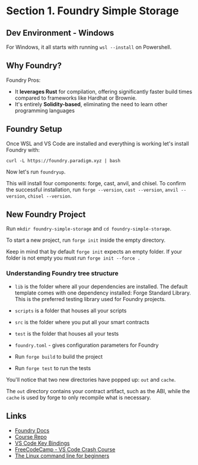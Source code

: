 # Section 1. Foundry Simple Storage

## Dev Environment - Windows

For Windows, it all starts with running `wsl --install` on Powershell.

## Why Foundry?

Foundry Pros:

- It **leverages Rust** for compilation, offering significantly faster build times compared to frameworks like Hardhat or Brownie.
- It's entirely **Solidity-based**, eliminating the need to learn other programming languages

## Foundry Setup

Once WSL and VS Code are installed and everything is working let's install Foundry with:

`curl -L https://foundry.paradigm.xyz | bash`

Now let's run `foundryup`.

This will install four components: forge, cast, anvil, and chisel. To confirm the successful installation, run `forge --version`, `cast --version`, `anvil --version`, `chisel --version`.

## New Foundry Project

Run `mkdir foundry-simple-storage` and `cd foundry-simple-storage`.

To start a new project, run `forge init` inside the empty directory.

Keep in mind that by default `forge init` expects an empty folder. If your folder is not empty you must run `forge init --force .`

### Understanding Foundry tree structure

- `lib` is the folder where all your dependencies are installed. The default template comes with one dependency installed: Forge Standard Library. This is the preferred testing library used for Foundry projects.
- `scripts` is a folder that houses all your scripts
- `src` is the folder where you put all your smart contracts
- `test` is the folder that houses all your tests
- `foundry.toml` - gives configuration parameters for Foundry

- Run `forge build` to build the project
- Run `forge test` to run the tests

You'll notice that two new directories have popped up: `out` and `cache`.

The `out` directory contains your contract artifact, such as the ABI, while the `cache` is used by forge to only recompile what is necessary.

## Links

- [Foundry Docs](https://book.getfoundry.sh/)
- [Course Repo](https://github.com/Cyfrin/Updraft/tree/main/courses/foundry)
- [VS Code Key Bindings](https://code.visualstudio.com/docs/getstarted/keybindings)
- [FreeCodeCamp - VS Code Crash Course](https://www.youtube.com/watch?v=WPqXP_kLzpo)
- [The Linux command line for beginners](https://ubuntu.com/tutorials/command-line-for-beginners#1-overview)
